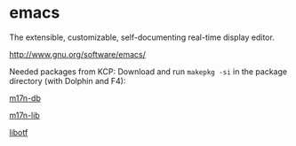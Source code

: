 emacs
=====

The extensible, customizable, self-documenting real-time display editor.

http://www.gnu.org/software/emacs/

Needed packages from KCP:
Download and run `makepkg -si` in the package directory (with Dolphin and F4):

[m17n-db](../../../m17n-db)

[m17n-lib](../../../m17n-lib)

[libotf](../../../libotf)
